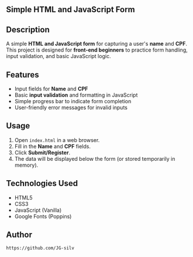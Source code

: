 ## Simple HTML and JavaScript Form

## Description
A simple **HTML and JavaScript form** for capturing a user's **name** and **CPF**.  
This project is designed for **front-end beginners** to practice form handling, input validation, and basic JavaScript logic.

## Features
- Input fields for **Name** and **CPF**
- Basic **input validation** and formatting in JavaScript
- Simple progress bar to indicate form completion
- User-friendly error messages for invalid inputs

## Usage
1. Open `index.html` in a web browser.
2. Fill in the **Name** and **CPF** fields.
3. Click **Submit/Register**.
4. The data will be displayed below the form (or stored temporarily in memory).

## Technologies Used
- HTML5
- CSS3
- JavaScript (Vanilla)
- Google Fonts (Poppins)

## Author
```bash
https://github.com/JG-silv
```
